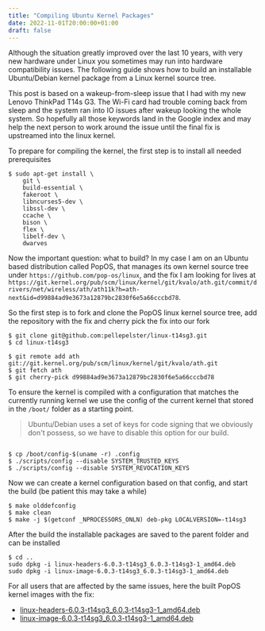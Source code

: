 ```yaml
---
title: "Compiling Ubuntu Kernel Packages"
date: 2022-11-01T20:00:00+01:00
draft: false
---
```


Although the situation greatly improved over the last 10 years, with very new hardware under Linux you sometimes may run into hardware compatibility issues. The following guide shows how to build an installable Ubuntu/Debian kernel package from a Linux kernel source tree.

This post is based on a wakeup-from-sleep issue that I had with my new Lenovo ThinkPad T14s G3. The Wi-Fi card had trouble coming back from sleep and the system ran into IO issues after wakeup looking the whole system. So hopefully all those keywords land in the Google index and may help the next person to work around the issue until the final fix is upstreamed into the linux kernel.

To prepare for compiling the kernel, the first step is to install all needed prerequisites

```shell
$ sudo apt-get install \
    git \
    build-essential \
    fakeroot \
    libncurses5-dev \
    libssl-dev \
    ccache \
    bison \
    flex \
    libelf-dev \
    dwarves
```

Now the important question: what to build? In my case I am on an Ubuntu based distribution called PopOS, that manages its own kernel source tree under `https://github.com/pop-os/linux`, and the fix I am looking for lives at `https://git.kernel.org/pub/scm/linux/kernel/git/kvalo/ath.git/commit/drivers/net/wireless/ath/ath11k?h=ath-next&id=d99884ad9e3673a12879bc2830f6e5a66cccbd78`.

So the first step is to fork and clone the PopOS linux kernel source tree, add the repository with the fix and cherry pick the fix into our fork

```shell
$ git clone git@github.com:pellepelster/linux-t14sg3.git
$ cd linux-t14sg3

$ git remote add ath git://git.kernel.org/pub/scm/linux/kernel/git/kvalo/ath.git
$ git fetch ath
$ git cherry-pick d99884ad9e3673a12879bc2830f6e5a66cccbd78
```

To ensure the kernel is compiled with a configuration that matches the currently running kernel we use the config of the current kernel that stored in the `/boot/` folder as a starting point. 

> Ubuntu/Debian uses a set of keys for code signing that we obviously don't possess, so we have to disable this option for our build. 

```shell

$ cp /boot/config-$(uname -r) .config
$ ./scripts/config --disable SYSTEM_TRUSTED_KEYS
$ ./scripts/config --disable SYSTEM_REVOCATION_KEYS
```

Now we can create a kernel configuration based on that config, and start the build (be patient this may take a while)

```shell
$ make olddefconfig
$ make clean
$ make -j $(getconf _NPROCESSORS_ONLN) deb-pkg LOCALVERSION=-t14sg3
```

After the build the installable packages are saved to the parent folder and can be installed

```shell
$ cd ..
sudo dpkg -i linux-headers-6.0.3-t14sg3_6.0.3-t14sg3-1_amd64.deb
sudo dpkg -i linux-image-6.0.3-t14sg3_6.0.3-t14sg3-1_amd64.deb 
```

For all users that are affected by the same issues, here the built PopOS kernel images with the fix:

* [linux-headers-6.0.3-t14sg3_6.0.3-t14sg3-1_amd64.deb](http://pelle.io/static/linux-headers-6.0.3-t14sg3_6.0.3-t14sg3-1_amd64.deb)
* [linux-image-6.0.3-t14sg3_6.0.3-t14sg3-1_amd64.deb](http://pelle.io/static/linux-image-6.0.3-t14sg3_6.0.3-t14sg3-1_amd64.deb)


